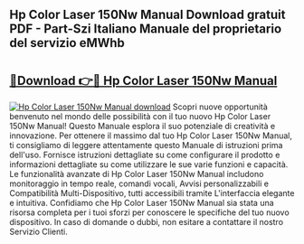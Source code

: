 ## Hp Color Laser 150Nw Manual Download gratuit PDF - Part-Szi Italiano Manuale del proprietario del servizio eMWhb

# <h2><a href="http://dfc18q.blite.top/?on=Hp+Color+Laser+150Nw+Manual">🔗Download 👉🔴 Hp Color Laser 150Nw Manual</a></h2>

[![Hp Color Laser 150Nw Manual download](https://i.imgur.com/lujVjoI.png)](http://dfc18q.blite.top/?on=Hp+Color+Laser+150Nw+Manual)
Scopri nuove opportunità benvenuto nel mondo delle possibilità con il tuo nuovo Hp Color Laser 150Nw Manual! Questo Manuale esplora il suo potenziale di creatività e innovazione. Per ottenere il massimo dal tuo Hp Color Laser 150Nw Manual, ti consigliamo di leggere attentamente questo Manuale di istruzioni prima dell'uso. Fornisce istruzioni dettagliate su come configurare il prodotto e informazioni dettagliate su come utilizzare le sue varie funzioni e capacità. Le funzionalità avanzate di Hp Color Laser 150Nw Manual includono monitoraggio in tempo reale, comandi vocali, Avvisi personalizzabili e Compatibilità Multi-Dispositivo, tutti accessibili tramite L'interfaccia elegante e intuitiva. Confidiamo che Hp Color Laser 150Nw Manual sia stata una risorsa completa per i tuoi sforzi per conoscere le specifiche del tuo nuovo dispositivo. In caso di domande o dubbi, non esitare a contattare il nostro Servizio Clienti.
